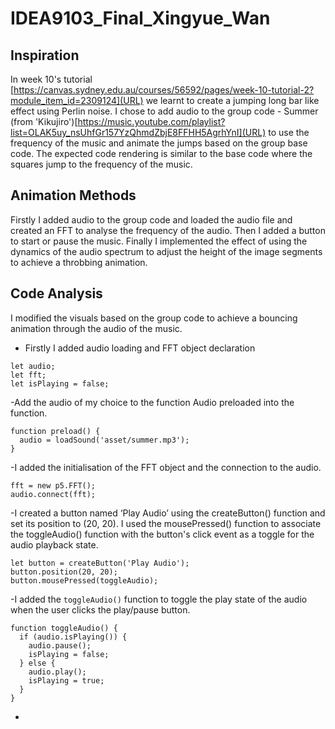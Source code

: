 # IDEA9103_Final_Xingyue_Wan
## Inspiration
In week 10's tutorial [https://canvas.sydney.edu.au/courses/56592/pages/week-10-tutorial-2?module_item_id=2309124](URL) we learnt to create a jumping long bar like effect using Perlin noise. I chose to add audio to the group code - Summer (from 'Kikujiro')[https://music.youtube.com/playlist?list=OLAK5uy_nsUhfGr157YzQhmdZbjE8FFHH5AgrhYnI](URL) to use the frequency of the music and animate the jumps based on the group base code. The expected code rendering is similar to the base code where the squares jump to the frequency of the music.
## Animation Methods
Firstly I added audio to the group code and loaded the audio file and created an FFT to analyse the frequency of the audio. Then I added a button to start or pause the music. Finally I implemented the effect of using the dynamics of the audio spectrum to adjust the height of the image segments to achieve a throbbing animation.
## Code Analysis
I modified the visuals based on the group code to achieve a bouncing animation through the audio of the music.
- Firstly I added audio loading and FFT object declaration
```
let audio;
let fft;
let isPlaying = false;
```
-Add the audio of my choice to the function Audio preloaded into the function.
```
function preload() {
  audio = loadSound('asset/summer.mp3'); 
}

```
-I added the initialisation of the FFT object and the connection to the audio.
```
fft = new p5.FFT();
audio.connect(fft);
```
-I created a button named ‘Play Audio’ using the createButton() function and set its position to (20, 20). I used the mousePressed() function to associate the toggleAudio() function with the button's click event as a toggle for the audio playback state.
```
let button = createButton('Play Audio');
button.position(20, 20);
button.mousePressed(toggleAudio);
```
-I added the `toggleAudio()` function to toggle the play state of the audio when the user clicks the play/pause button.
```
function toggleAudio() {
  if (audio.isPlaying()) {
    audio.pause();
    isPlaying = false;
  } else {
    audio.play();
    isPlaying = true;
  }
}
```
-
